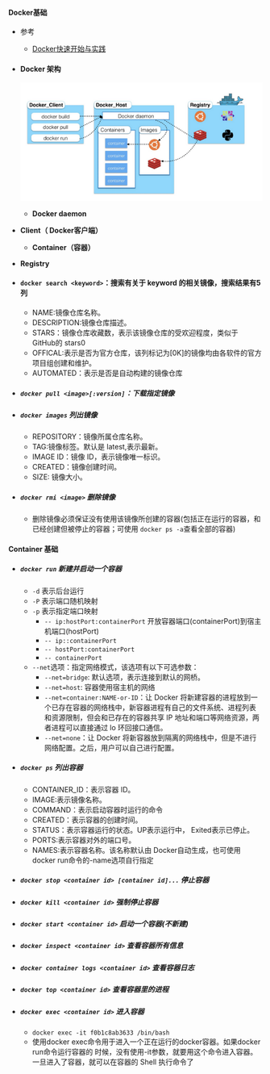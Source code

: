 #### Docker基础

- 参考

  - [Docker快速开始与实践](https://juejin.im/post/5e970731e51d4546d4397dd6)

- #### Docker 架构

  ![](./images/QQ20200416-213818.png)

  - **Docker daemon**
- **Client（ Docker客户端）**
  - **Container（容器）**
- **Registry**
  


- #### `docker search <keyword>`：搜索有关于 keyword 的相关镜像，搜索结果有5列

  - NAME:镜像仓库名称。
  - DESCRIPTION:镜像仓库描述。
  - STARS：镜像仓库收藏数，表示该镜像仓库的受欢迎程度，类似于 GitHub的 stars0
  - OFFICAL:表示是否为官方仓库，该列标记为[0K]的镜像均由各软件的官方项目组创建和维护。
  - AUTOMATED：表示是否是自动构建的镜像仓库

  

- ##### `docker pull <image>[:version]`：下载指定镜像

- ##### `docker images` 列出镜像

  - REPOSITORY：镜像所属仓库名称。 
  - TAG:镜像标签。默认是 latest,表示最新。
  - IMAGE ID：镜像 ID，表示镜像唯一标识。 
  - CREATED：镜像创建时间。
  - SIZE: 镜像大小。

  

- ##### `docker rmi <image>` 删除镜像

  - 删除镜像必须保证没有使用该镜像所创建的容器(包括正在运行的容器，和已经创建但被停止的容器；可使用 `docker ps -a`查看全部的容器)

#### Container 基础

- ##### `docker run` 新建并启动一个容器

  - `-d` 表示后台运行
  - `-P` 表示端口随机映射
  - `-p` 表示指定端口映射
    - `-- ip:hostPort:containerPort` 开放容器端口(containerPort)到宿主机端口(hostPort)
    - `-- ip::containerPort`
    - `-- hostPort:containerPort`
    - `-- containerPort`
  - `--net`选项：指定网络模式，该选项有以下可选参数：
    - `--net=bridge`: 默认选项，表示连接到默认的网桥。
    - `--net=host`: 容器使用宿主机的网络
    - `--net=container:NAME-or-ID`：让 Docker 将新建容器的进程放到一个已存在容器的网络栈中，新容器进程有自己的文件系统、进程列表和资源限制，但会和已存在的容器共享 IP 地址和端口等网络资源，两者进程可以直接通过 lo 环回接口通信。
    - `--net=none`：让 Docker 将新容器放到隔离的网络栈中，但是不进行网络配置。之后，用户可以自己进行配置。

- ##### `docker ps` 列出容器

  - CONTAINER_ID：表示容器 ID。
  - IMAGE:表示镜像名称。
  - COMMAND：表示启动容器时运行的命令
  - CREATED：表示容器的创建时间。 
  - STATUS：表示容器运行的状态。UP表示运行中， Exited表示已停止。
  - PORTS:表示容器对外的端口号。
  - NAMES:表示容器名称。该名称默认由 Docker自动生成，也可使用 docker run命令的-name选项自行指定

- ##### `docker stop <container id> [container id]...` 停止容器

- ##### `docker kill <container id>` 强制停止容器

- ##### `docker start <container id>` 启动一个容器(不新建)

- ##### `docker inspect <container id>` 查看容器所有信息

- ##### `docker container logs <container id>` 查看容器日志

- ##### `docker top <container id>` 查看容器里的进程

- ##### `docker exec <container id>` 进入容器

  - `docker exec -it f0b1c8ab3633 /bin/bash`
  - 使用docker exec命令用于进入一个正在运行的docker容器。如果docker run命令运行容器的 时候，没有使用-it参数，就要用这个命令进入容器。一旦进入了容器，就可以在容器的 Shell  执行命令了







